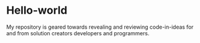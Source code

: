 # Hello-world
My repository is geared towards revealing and reviewing code-in-ideas for and from solution creators developers and programmers. 
